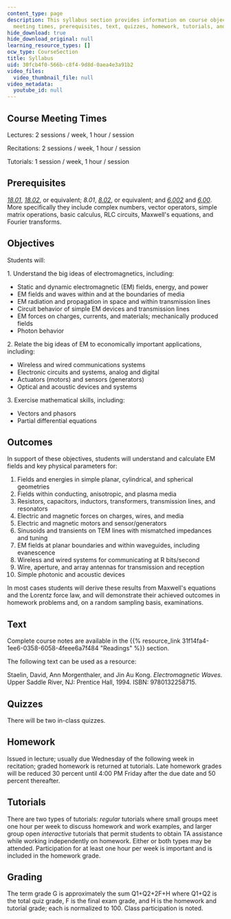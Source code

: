 ```yaml
---
content_type: page
description: This syllabus section provides information on course objectives, outcomes,
  meeting times, prerequisites, text, quizzes, homework, tutorials, and grading.
hide_download: true
hide_download_original: null
learning_resource_types: []
ocw_type: CourseSection
title: Syllabus
uid: 30fcb4f0-566b-c8f4-9d8d-0aea4e3a91b2
video_files:
  video_thumbnail_file: null
video_metadata:
  youtube_id: null
---
```


Course Meeting Times
--------------------

Lectures: 2 sessions / week, 1 hour / session

Recitations: 2 sessions / week, 1 hour / session

Tutorials: 1 session / week, 1 hour / session

Prerequisites
-------------

[_18.01_](/courses/18-01-single-variable-calculus-fall-2006), [_18.02_](/courses/18-02-multivariable-calculus-fall-2007), or equivalent; _8.01_, [_8.02_](/courses/8-02-physics-ii-electricity-and-magnetism-spring-2007), or equivalent; and [_6.002_](/courses/6-002-circuits-and-electronics-spring-2007) and [_6.00_](/courses/6-00-introduction-to-computer-science-and-programming-fall-2008). More specifically they include complex numbers, vector operators, simple matrix operations, basic calculus, RLC circuits, Maxwell's equations, and Fourier transforms.

Objectives
----------

Students will:

1\. Understand the big ideas of electromagnetics, including:

*   Static and dynamic electromagnetic (EM) fields, energy, and power
*   EM fields and waves within and at the boundaries of media
*   EM radiation and propagation in space and within transmission lines
*   Circuit behavior of simple EM devices and transmission lines
*   EM forces on charges, currents, and materials; mechanically produced fields
*   Photon behavior

2\. Relate the big ideas of EM to economically important applications, including:

*   Wireless and wired communications systems
*   Electronic circuits and systems, analog and digital
*   Actuators (motors) and sensors (generators)
*   Optical and acoustic devices and systems

3\. Exercise mathematical skills, including:

*   Vectors and phasors
*   Partial differential equations

Outcomes
--------

In support of these objectives, students will understand and calculate EM fields and key physical parameters for:

1.  Fields and energies in simple planar, cylindrical, and spherical geometries
2.  Fields within conducting, anisotropic, and plasma media
3.  Resistors, capacitors, inductors, transformers, transmission lines, and resonators
4.  Electric and magnetic forces on charges, wires, and media
5.  Electric and magnetic motors and sensor/generators
6.  Sinusoids and transients on TEM lines with mismatched impedances and tuning
7.  EM fields at planar boundaries and within waveguides, including evanescence
8.  Wireless and wired systems for communicating at R bits/second
9.  Wire, aperture, and array antennas for transmission and reception
10.  Simple photonic and acoustic devices

In most cases students will derive these results from Maxwell's equations and the Lorentz force law, and will demonstrate their achieved outcomes in homework problems and, on a random sampling basis, examinations.

Text
----

Complete course notes are available in the {{% resource_link 31f14fa4-1ee6-0358-6058-4feee6a7f484 "Readings" %}} section.

The following text can be used as a resource:

Staelin, David, Ann Morgenthaler, and Jin Au Kong. _Electromagnetic Waves._ Upper Saddle River, NJ: Prentice Hall, 1994. ISBN: 9780132258715.

Quizzes
-------

There will be two in-class quizzes.

Homework
--------

Issued in lecture; usually due Wednesday of the following week in recitation; graded homework is returned at tutorials. Late homework grades will be reduced 30 percent until 4:00 PM Friday after the due date and 50 percent thereafter.

Tutorials
---------

There are two types of tutorials: _regular_ tutorials where small groups meet one hour per week to discuss homework and work examples, and larger group open _interactive_ tutorials that permit students to obtain TA assistance while working independently on homework. Either or both types may be attended. Participation for at least one hour per week is important and is included in the homework grade.

Grading
-------

The term grade G is approximately the sum Q1+Q2+2F+H where Q1+Q2 is the total quiz grade, F is the final exam grade, and H is the homework and tutorial grade; each is normalized to 100. Class participation is noted.